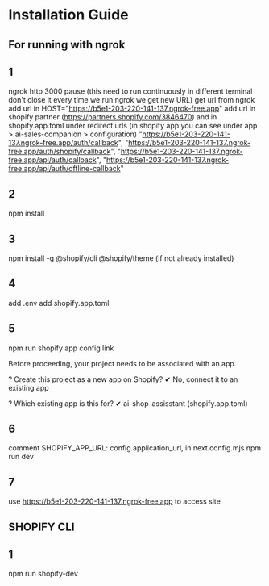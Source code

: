# Installation Guide

## For running with ngrok
## 1
ngrok http 3000
pause
(this need to run continuously in different terminal don't close it every time we run ngrok we get new URL)
get url from ngrok
add url in HOST="https://b5e1-203-220-141-137.ngrok-free.app"
add url in shopify partner (https://partners.shopify.com/3846470) and in shopify.app.toml under redirect urls (in shopify app you can see under app > ai-sales-companion > configuration)
"https://b5e1-203-220-141-137.ngrok-free.app/auth/callback",
"https://b5e1-203-220-141-137.ngrok-free.app/auth/shopify/callback",
"https://b5e1-203-220-141-137.ngrok-free.app/api/auth/callback",
"https://b5e1-203-220-141-137.ngrok-free.app/api/auth/offline-callback"

## 2
npm install

## 3
npm install -g @shopify/cli @shopify/theme (if not already installed)

## 4
add .env
add shopify.app.toml

## 5
npm run shopify app config link

Before proceeding, your project needs to be associated with an app.

?  Create this project as a new app on Shopify?
✔  No, connect it to an existing app

?  Which existing app is this for?
✔  ai-shop-assisstant (shopify.app.toml)

## 6 
comment SHOPIFY_APP_URL: config.application_url, in next.config.mjs
npm run dev

## 7
use https://b5e1-203-220-141-137.ngrok-free.app to access site


## SHOPIFY CLI

## 1
npm run shopify-dev